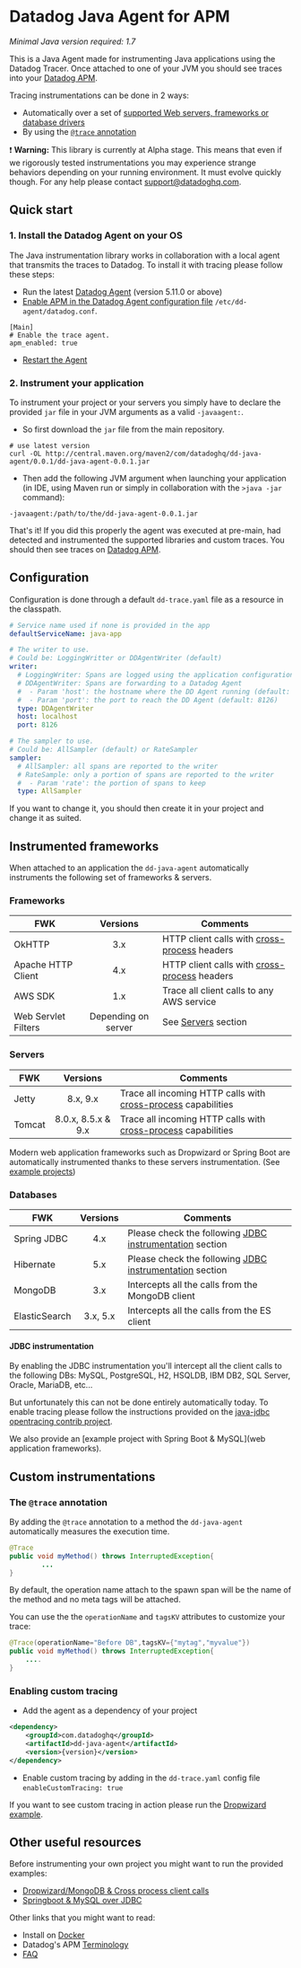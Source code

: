 # Datadog Java Agent for APM

*Minimal Java version required: 1.7*

This is a Java Agent made for instrumenting Java applications using the Datadog Tracer. Once attached to one of your JVM you should see traces into your [Datadog APM](https://app.datadoghq.com/apm/search).

Tracing instrumentations can be done in 2 ways:

- Automatically over a set of [supported Web servers, frameworks or database drivers](#instrumented-frameworks)
- By using the [`@trace` annotation](#custom-instrumentations)

:heavy_exclamation_mark: **Warning:** This library is currently at Alpha stage. This means that even if we rigorously tested instrumentations you may experience strange behaviors depending on your running environment. It must evolve quickly though. For any help please contact [support@datadoghq.com](mailto:support@datadoghq.com).

## Quick start

### 1. Install the Datadog Agent on your OS

The Java instrumentation library works in collaboration with a local agent that transmits the traces to Datadog. To install it with tracing please follow these steps:

- Run the latest [Datadog Agent](https://app.datadoghq.com/account/settings#agent) (version 5.11.0 or above)
- [Enable APM in the Datadog Agent configuration file](https://app.datadoghq.com/apm/docs/tutorials/configuration) `/etc/dd-agent/datadog.conf`.

```
[Main]
# Enable the trace agent.
apm_enabled: true
```
- [Restart the Agent](http://docs.datadoghq.com/guides/basic_agent_usage/)

### 2. Instrument your application

To instrument your project or your servers you simply have to declare the provided `jar` file in your JVM arguments as a valid `-javaagent:`.

- So first download the `jar` file from the main repository.

```
# use latest version 
curl -OL http://central.maven.org/maven2/com/datadoghq/dd-java-agent/0.0.1/dd-java-agent-0.0.1.jar
```

- Then add the following JVM argument when launching your application (in IDE, using Maven run or simply in collaboration with the `>java -jar` command):

```
-javaagent:/path/to/the/dd-java-agent-0.0.1.jar
```

That's it! If you did this properly the agent was executed at pre-main, had detected and instrumented the supported libraries and custom traces. You should then see traces on [Datadog APM](https://app.datadoghq.com/apm/search).

## Configuration

Configuration is done through a default `dd-trace.yaml` file as a resource in the classpath.

```yaml
# Service name used if none is provided in the app
defaultServiceName: java-app

# The writer to use.
# Could be: LoggingWritter or DDAgentWriter (default)
writer:
  # LoggingWriter: Spans are logged using the application configuration
  # DDAgentWriter: Spans are forwarding to a Datadog Agent
  #  - Param 'host': the hostname where the DD Agent running (default: localhost)
  #  - Param 'port': the port to reach the DD Agent (default: 8126)
  type: DDAgentWriter
  host: localhost
  port: 8126

# The sampler to use.
# Could be: AllSampler (default) or RateSampler
sampler:
  # AllSampler: all spans are reported to the writer
  # RateSample: only a portion of spans are reported to the writer
  #  - Param 'rate': the portion of spans to keep
  type: AllSampler
```

If you want to change it, you should then create it in your project and change it as suited.

## Instrumented frameworks

When attached to an application the `dd-java-agent` automatically  instruments the following set of frameworks & servers.

### Frameworks

| FWK        | Versions           | Comments  |
| ------------- |:-------------:| ----- |
| OkHTTP | 3.x | HTTP client calls with [cross-process](http://opentracing.io/documentation/pages/api/cross-process-tracing.html) headers |
| Apache HTTP Client | 4.x |HTTP client calls with [cross-process](http://opentracing.io/documentation/pages/api/cross-process-tracing.html) headers|
| AWS SDK | 1.x | Trace all client calls to any AWS service |
| Web Servlet Filters| Depending on server | See [Servers](#servers) section |

### Servers

| FWK        | Versions           | Comments  |
| ------------- |:-------------:| -----|
| Jetty | 8.x, 9.x  | Trace all incoming HTTP calls with [cross-process](http://opentracing.io/documentation/pages/api/cross-process-tracing.html) capabilities |
| Tomcat |   8.0.x, 8.5.x & 9.x   |  Trace all incoming HTTP calls with [cross-process](http://opentracing.io/documentation/pages/api/cross-process-tracing.html) capabilities  |

Modern web application frameworks such as Dropwizard or Spring Boot are automatically instrumented thanks to these servers instrumentation. (See [example projects](#other-useful-resources))

### Databases
| FWK        | Versions           | Comments  |
| ------------- |:-------------:| ----- |
|Spring JDBC| 4.x | Please check the following [JDBC instrumentation](#jdbc-instrumentation) section |
|Hibernate| 5.x | Please check the following [JDBC instrumentation](#jdbc-instrumentation) section |
| MongoDB | 3.x | Intercepts all the calls from the MongoDB client |
| ElasticSearch | 3.x, 5.x | Intercepts all the calls from the ES client |

#### JDBC instrumentation

By enabling the JDBC instrumentation you'll  intercept all the client calls to the following DBs: MySQL, PostgreSQL, H2, HSQLDB, IBM DB2, SQL Server, Oracle, MariaDB, etc...

But unfortunately this can not be done entirely automatically today. To enable tracing please follow the instructions provided on the [java-jdbc opentracing contrib project](https://github.com/opentracing-contrib/java-jdbc#usage).

We also provide an [example project with Spring Boot & MySQL](web application frameworks).

## Custom instrumentations

### The `@trace` annotation

By adding the `@trace` annotation to a method the `dd-java-agent` automatically measures the execution time.

```java
@Trace
public void myMethod() throws InterruptedException{
		...
}
```

By default, the operation name attach to the spawn span will be the name of the method and no meta tags will be attached.

You can use the the `operationName` and `tagsKV` attributes to customize your trace:

```java
@Trace(operationName="Before DB",tagsKV={"mytag","myvalue"})
public void myMethod() throws InterruptedException{
	....
}
``` 

### Enabling custom tracing

- Add the agent as a dependency of your project

```xml
<dependency>
	<groupId>com.datadoghq</groupId>
	<artifactId>dd-java-agent</artifactId>
	<version>{version}</version>
</dependency>
```

- Enable custom tracing by adding in the `dd-trace.yaml` config file `enableCustomTracing: true`

If you want to see custom tracing in action please run the [Dropwizard example](https://github.com/DataDog/dd-trace-java/blob/dev/dd-trace-examples/dropwizard-mongo-client/).

## Other useful resources

Before instrumenting your own project you might want to run the provided examples:

- [Dropwizard/MongoDB & Cross process client calls](https://github.com/DataDog/dd-trace-java/blob/dev/dd-trace-examples/dropwizard-mongo-client/)
- [Springboot & MySQL over JDBC](https://github.com/DataDog/dd-trace-java/tree/dev/dd-trace-examples/spring-boot-jdbc)

Other links that you might want to read:

- Install on [Docker](https://app.datadoghq.com/apm/docs/tutorials/docker)
- Datadog's APM [Terminology](https://app.datadoghq.com/apm/docs/tutorials/terminology)
- [FAQ](https://app.datadoghq.com/apm/docs/tutorials/faq)

